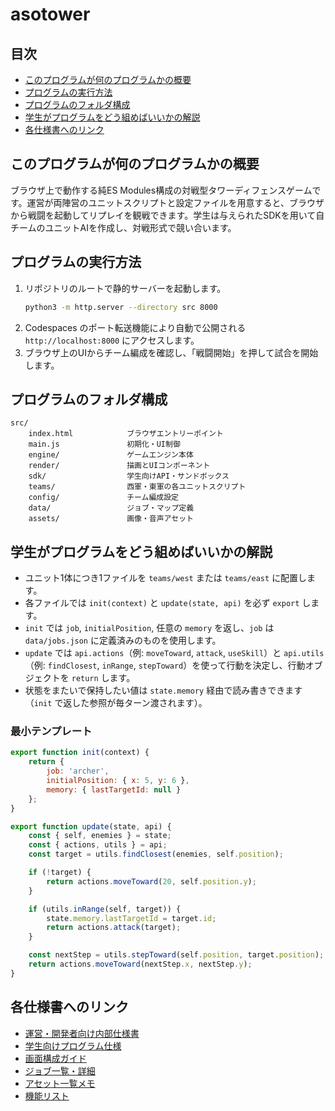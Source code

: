 # asotower

## 目次
- [このプログラムが何のプログラムかの概要](#このプログラムが何のプログラムかの概要)
- [プログラムの実行方法](#プログラムの実行方法)
- [プログラムのフォルダ構成](#プログラムのフォルダ構成)
- [学生がプログラムをどう組めばいいかの解説](#学生がプログラムをどう組めばいいかの解説)
- [各仕様書へのリンク](#各仕様書へのリンク)

## このプログラムが何のプログラムかの概要
ブラウザ上で動作する純ES Modules構成の対戦型タワーディフェンスゲームです。運営が両陣営のユニットスクリプトと設定ファイルを用意すると、ブラウザから戦闘を起動してリプレイを観戦できます。学生は与えられたSDKを用いて自チームのユニットAIを作成し、対戦形式で競い合います。

## プログラムの実行方法
1. リポジトリのルートで静的サーバーを起動します。
	 ```bash
	 python3 -m http.server --directory src 8000
	 ```
2. Codespaces のポート転送機能により自動で公開される `http://localhost:8000` にアクセスします。
3. ブラウザ上のUIからチーム編成を確認し、「戦闘開始」を押して試合を開始します。

## プログラムのフォルダ構成
```text
src/
	index.html            ブラウザエントリーポイント
	main.js               初期化・UI制御
	engine/               ゲームエンジン本体
	render/               描画とUIコンポーネント
	sdk/                  学生向けAPI・サンドボックス
	teams/                西軍・東軍の各ユニットスクリプト
	config/               チーム編成設定
	data/                 ジョブ・マップ定義
	assets/               画像・音声アセット
```

## 学生がプログラムをどう組めばいいかの解説
- ユニット1体につき1ファイルを `teams/west` または `teams/east` に配置します。
- 各ファイルでは `init(context)` と `update(state, api)` を必ず `export` します。
- `init` では `job`, `initialPosition`, 任意の `memory` を返し、`job` は `data/jobs.json` に定義済みのものを使用します。
- `update` では `api.actions`（例: `moveToward`, `attack`, `useSkill`）と `api.utils`（例: `findClosest`, `inRange`, `stepToward`）を使って行動を決定し、行動オブジェクトを `return` します。
- 状態をまたいで保持したい値は `state.memory` 経由で読み書きできます（`init` で返した参照が毎ターン渡されます）。

### 最小テンプレート
```javascript
export function init(context) {
	return {
		job: 'archer',
		initialPosition: { x: 5, y: 6 },
		memory: { lastTargetId: null }
	};
}

export function update(state, api) {
	const { self, enemies } = state;
	const { actions, utils } = api;
	const target = utils.findClosest(enemies, self.position);

	if (!target) {
		return actions.moveToward(20, self.position.y);
	}

	if (utils.inRange(self, target)) {
		state.memory.lastTargetId = target.id;
		return actions.attack(target);
	}

	const nextStep = utils.stepToward(self.position, target.position);
	return actions.moveToward(nextStep.x, nextStep.y);
}
```

## 各仕様書へのリンク
- [運営・開発者向け内部仕様書](doc/program.md)
- [学生向けプログラム仕様](doc/forstudent.md)
- [画面構成ガイド](doc/display.md)
- [ジョブ一覧・詳細](doc/job.md)
- [アセット一覧メモ](doc/imagelist.md)
- [機能リスト](doc/feature_list.md)